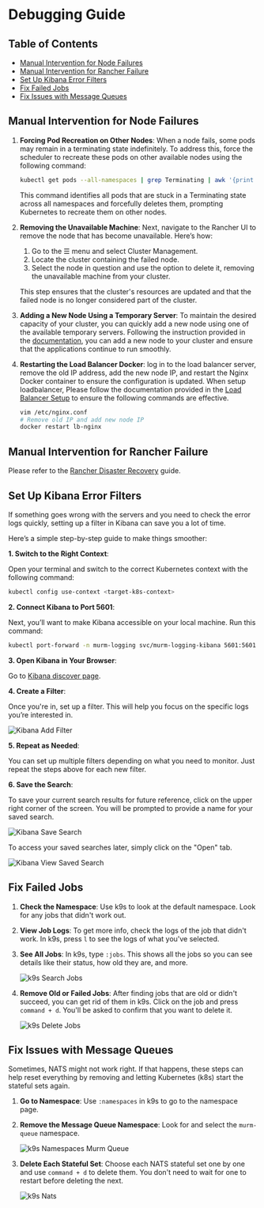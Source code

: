 # Debugging Guide

## Table of Contents

- [Manual Intervention for Node Failures](#manual-intervention-for-node-failures)
- [Manual Intervention for Rancher Failure](#manual-intervention-for-rancher-failure)
- [Set Up Kibana Error Filters](#set-up-kibana-error-filters)
- [Fix Failed Jobs](#fix-failed-jobs)
- [Fix Issues with Message Queues](#fix-issues-with-message-queues)

## Manual Intervention for Node Failures

1. **Forcing Pod Recreation on Other Nodes**: When a node fails, some pods may remain in a terminating state indefinitely. To address this, force the scheduler to recreate these pods on other available nodes using the following command:

   ```bash
   kubectl get pods --all-namespaces | grep Terminating | awk '{print $1 " " $2}' | while read ns pod; do kubectl delete pod $pod -n $ns --grace-period=0 --force; done
   ```

   This command identifies all pods that are stuck in a Terminating state across all namespaces and forcefully deletes them, prompting Kubernetes to recreate them on other nodes.

2. **Removing the Unavailable Machine**: Next, navigate to the Rancher UI to remove the node that has become unavailable. Here’s how:

   1. Go to the ☰ menu and select Cluster Management.
   2. Locate the cluster containing the failed node.
   3. Select the node in question and use the option to delete it, removing the unavailable machine from your cluster.

   This step ensures that the cluster's resources are updated and that the failed node is no longer considered part of the cluster.

3. **Adding a New Node Using a Temporary Server**: To maintain the desired capacity of your cluster, you can quickly add a new node using one of the available temporary servers. Following the instruction provided in the [documentation](../rancher/04-setup-rke2-cluster/README.md#step-3---registering-nodes-to-the-cluster), you can add a new node to your cluster and ensure that the applications continue to run smoothly.

4. **Restarting the Load Balancer Docker**: log in to the load balancer server, remove the old IP address, add the new node IP, and restart the Nginx Docker container to ensure the configuration is updated. When setup loadbalancer, Please follow the documentation provided in the [Load Balancer Setup](../rancher/05-setup-lb/README.md#step-4---launching-the-nginx-load-balancer) to ensure the following commands are effective.

   ```bash
   vim /etc/nginx.conf
   # Remove old IP and add new node IP
   docker restart lb-nginx
   ```

## Manual Intervention for Rancher Failure

Please refer to the [Rancher Disaster Recovery](../rancher/03-setup-rancher/disaster-recovery-rancher.md) guide.

## Set Up Kibana Error Filters

If something goes wrong with the servers and you need to check the error logs quickly, setting up a filter in Kibana can save you a lot of time.

Here’s a simple step-by-step guide to make things smoother:

**1. Switch to the Right Context**:

Open your terminal and switch to the correct Kubernetes context with the following command:

```bash
kubectl config use-context <target-k8s-context>
```

**2. Connect Kibana to Port 5601**:

Next, you’ll want to make Kibana accessible on your local machine. Run this command:

```bash
kubectl port-forward -n murm-logging svc/murm-logging-kibana 5601:5601
```

**3. Open Kibana in Your Browser**:

Go to [Kibana discover page](http://localhost:5601/app/discover).

**4. Create a Filter**:

Once you're in, set up a filter. This will help you focus on the specific logs you’re interested in.

![Kibana Add Filter](./assets/images/kibana-add-filter.png)

**5. Repeat as Needed**:

You can set up multiple filters depending on what you need to monitor. Just repeat the steps above for each new filter.

**6. Save the Search**:

To save your current search results for future reference, click on the upper right corner of the screen. You will be prompted to provide a name for your saved search.

![Kibana Save Search](./assets/images/kibana-save-search.png)

To access your saved searches later, simply click on the "Open" tab.

![Kibana View Saved Search](./assets/images/kibana-view-saved-search.png)

## Fix Failed Jobs

1. **Check the Namespace**: Use k9s to look at the default namespace. Look for any jobs that didn't work out.

2. **View Job Logs**: To get more info, check the logs of the job that didn't work. In k9s, press `l` to see the logs of what you've selected.

3. **See All Jobs**: In k9s, type `:jobs`. This shows all the jobs so you can see details like their status, how old they are, and more.

    ![k9s Search Jobs](./assets/images/k9s-search-jobs.png)

4. **Remove Old or Failed Jobs**: After finding jobs that are old or didn't succeed, you can get rid of them in k9s. Click on the job and press `command + d`. You'll be asked to confirm that you want to delete it.

    ![k9s Delete Jobs](./assets/images/k9s-delete-jobs.png)

## Fix Issues with Message Queues

Sometimes, NATS might not work right. If that happens, these steps can help reset everything by removing and letting Kubernetes (k8s) start the stateful sets again.

1. **Go to Namespace**: Use `:namespaces` in k9s to go to the namespace page.
2. **Remove the Message Queue Namespace**: Look for and select the `murm-queue` namespace.

    ![k9s Namespaces Murm Queue](./assets/images/k9s-namespaces-murm-queue.png)

3. **Delete Each Stateful Set**: Choose each NATS stateful set one by one and use `command + d` to delete them. You don't need to wait for one to restart before deleting the next.

    ![k9s Nats](./assets/images/k9s-nats.png)
